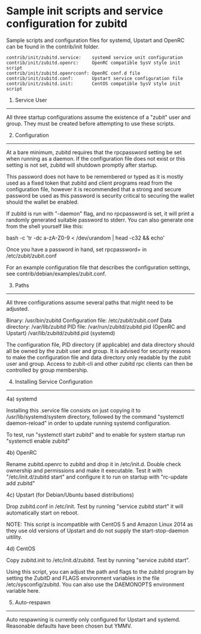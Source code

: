 Sample init scripts and service configuration for zubitd
==========================================================

Sample scripts and configuration files for systemd, Upstart and OpenRC
can be found in the contrib/init folder.

    contrib/init/zubitd.service:    systemd service unit configuration
    contrib/init/zubitd.openrc:     OpenRC compatible SysV style init script
    contrib/init/zubitd.openrcconf: OpenRC conf.d file
    contrib/init/zubitd.conf:       Upstart service configuration file
    contrib/init/zubitd.init:       CentOS compatible SysV style init script

1. Service User
---------------------------------

All three startup configurations assume the existence of a "zubit" user
and group.  They must be created before attempting to use these scripts.

2. Configuration
---------------------------------

At a bare minimum, zubitd requires that the rpcpassword setting be set
when running as a daemon.  If the configuration file does not exist or this
setting is not set, zubitd will shutdown promptly after startup.

This password does not have to be remembered or typed as it is mostly used
as a fixed token that zubitd and client programs read from the configuration
file, however it is recommended that a strong and secure password be used
as this password is security critical to securing the wallet should the
wallet be enabled.

If zubitd is run with "-daemon" flag, and no rpcpassword is set, it will
print a randomly generated suitable password to stderr.  You can also
generate one from the shell yourself like this:

bash -c 'tr -dc a-zA-Z0-9 < /dev/urandom | head -c32 && echo'

Once you have a password in hand, set rpcpassword= in /etc/zubit/zubit.conf

For an example configuration file that describes the configuration settings,
see contrib/debian/examples/zubit.conf.

3. Paths
---------------------------------

All three configurations assume several paths that might need to be adjusted.

Binary:              /usr/bin/zubitd
Configuration file:  /etc/zubit/zubit.conf
Data directory:      /var/lib/zubitd
PID file:            /var/run/zubitd/zubitd.pid (OpenRC and Upstart)
                     /var/lib/zubitd/zubitd.pid (systemd)

The configuration file, PID directory (if applicable) and data directory
should all be owned by the zubit user and group.  It is advised for security
reasons to make the configuration file and data directory only readable by the
zubit user and group.  Access to zubit-cli and other zubitd rpc clients
can then be controlled by group membership.

4. Installing Service Configuration
-----------------------------------

4a) systemd

Installing this .service file consists on just copying it to
/usr/lib/systemd/system directory, followed by the command
"systemctl daemon-reload" in order to update running systemd configuration.

To test, run "systemctl start zubitd" and to enable for system startup run
"systemctl enable zubitd"

4b) OpenRC

Rename zubitd.openrc to zubitd and drop it in /etc/init.d.  Double
check ownership and permissions and make it executable.  Test it with
"/etc/init.d/zubitd start" and configure it to run on startup with
"rc-update add zubitd"

4c) Upstart (for Debian/Ubuntu based distributions)

Drop zubitd.conf in /etc/init.  Test by running "service zubitd start"
it will automatically start on reboot.

NOTE: This script is incompatible with CentOS 5 and Amazon Linux 2014 as they
use old versions of Upstart and do not supply the start-stop-daemon uitility.

4d) CentOS

Copy zubitd.init to /etc/init.d/zubitd. Test by running "service zubitd start".

Using this script, you can adjust the path and flags to the zubitd program by
setting the ZubitD and FLAGS environment variables in the file
/etc/sysconfig/zubitd. You can also use the DAEMONOPTS environment variable here.

5. Auto-respawn
-----------------------------------

Auto respawning is currently only configured for Upstart and systemd.
Reasonable defaults have been chosen but YMMV.

